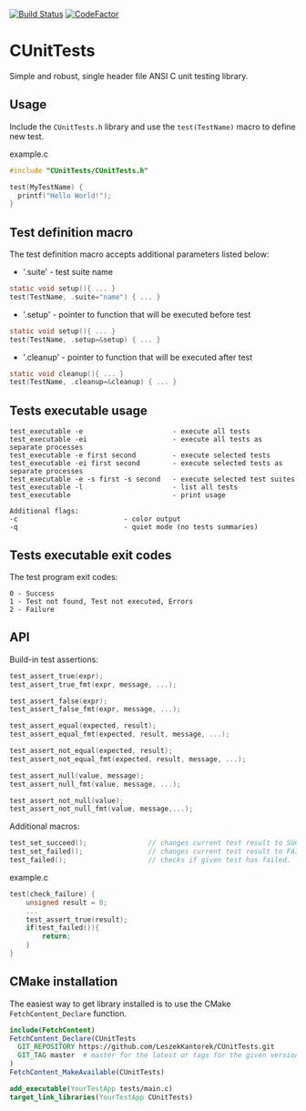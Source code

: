 [![Build Status](https://travis-ci.com/LeszekKantorek/CUnitTests.svg?branch=develop)](https://travis-ci.com/LeszekKantorek/CUnitTests)
[![CodeFactor](https://www.codefactor.io/repository/github/leszekkantorek/cunittests/badge)](https://www.codefactor.io/repository/github/leszekkantorek/cunittests)

# CUnitTests
Simple and robust, single header file ANSI C unit testing library.

## Usage
Include the `CUnitTests.h` library and use the `test(TestName)` macro to define new test.

example.c
``` c
#include "CUnitTests/CUnitTests.h"

test(MyTestName) { 
  printf("Hello World!"); 
}
```

## Test definition macro
The test definition macro accepts additional parameters listed below:

* '.suite' - test suite name
``` c
static void setup(){ ... }
test(TestName, .suite="name") { ... }
```

* '.setup' - pointer to function that will be executed before test
``` c
static void setup(){ ... }
test(TestName, .setup=&setup) { ... }
```

* '.cleanup' - pointer to function that will be executed after test
``` c
static void cleanup(){ ... }
test(TestName, .cleanup=&cleanup) { ... }
```

## Tests executable usage
```
test_executable -e                      - execute all tests
test_executable -ei                     - execute all tests as separate processes
test_executable -e first second         - execute selected tests
test_executable -ei first second        - execute selected tests as separate processes
test_executable -e -s first -s second   - execute selected test suites
test_executable -l                      - list all tests
test_executable                         - print usage

Additional flags:
-c                          - color output
-q                          - quiet mode (no tests summaries)
```

## Tests executable exit codes
The test program exit codes:
```
0 - Success
1 - Test not found, Test not executed, Errors
2 - Failure
```

## API
Build-in test assertions: 
``` c
test_assert_true(expr);
test_assert_true_fmt(expr, message, ...);

test_assert_false(expr);								
test_assert_false_fmt(expr, message, ...);				

test_assert_equal(expected, result);	
test_assert_equal_fmt(expected, result, message, ...);	

test_assert_not_equal(expected, result);
test_assert_not_equal_fmt(expected, result, message, ...);

test_assert_null(value, message);
test_assert_null_fmt(value, message, ...);

test_assert_not_null(value);
test_assert_not_null_fmt(value, message,...);
```

Additional macros:
``` c
test_set_succeed();               // changes current test result to SUCCEED.
test_set_failed();                // changes current test result to FAILED. 
test_failed();                    // checks if given test has failed.
```

example.c
``` c
test(check_failure) {
    unsigned result = 0;
    ...
    test_assert_true(result);
    if(test_failed()){
        return;
    }
}
```

## CMake installation
The easiest way to get library installed is to use the CMake `FetchContent_Declare` function.
``` CMake
include(FetchContent)
FetchContent_Declare(CUnitTests
  GIT_REPOSITORY https://github.com/LeszekKantorek/CUnitTests.git
  GIT_TAG master  # master for the latest or tags for the given version
)
FetchContent_MakeAvailable(CUnitTests)

add_executable(YourTestApp tests/main.c)
target_link_libraries(YourTestApp CUnitTests)
```
